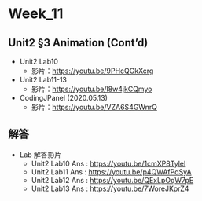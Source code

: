 # Week_11

## Unit2 §3 Animation (Cont’d)
   * Unit2 Lab10
      * 影片：https://youtu.be/9PHcQGkXcrg
   * Unit2 Lab11-13   
      * 影片：https://youtu.be/l8w4jkCQmyo
   * CodingJPanel (2020.05.13)
      * 影片：https://youtu.be/VZA6S4GWnrQ

## 解答
  * Lab 解答影片
      * Unit2 Lab10 Ans : https://youtu.be/1cmXP8TyleI
      * Unit2 Lab11 Ans : https://youtu.be/p4QWAfPdSyA
      * Unit2 Lab12 Ans : https://youtu.be/QExLpOqW7pE
      * Unit2 Lab13 Ans : https://youtu.be/7WoreJKprZ4
